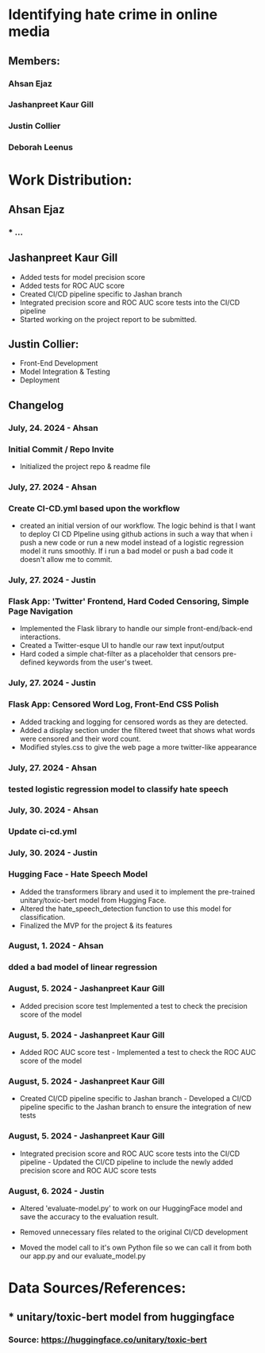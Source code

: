 # Identifying hate crime in online media 
## Members:
### Ahsan Ejaz
### Jashanpreet Kaur Gill
### Justin Collier
### Deborah Leenus


# Work Distribution:

## Ahsan Ejaz
### * ...

## Jashanpreet Kaur Gill
* Added tests for model precision score
* Added tests for ROC AUC score
* Created CI/CD pipeline specific to Jashan branch
* Integrated precision score and ROC AUC score tests into the CI/CD pipeline
* Started working on the project report to be submitted.

## Justin Collier:
* Front-End Development
* Model Integration & Testing
* Deployment 

 
## Changelog
### July, 24. 2024 - Ahsan
### Initial Commit / Repo Invite
+ Initialized the project repo & readme file

### July, 27. 2024 - Ahsan
### Create CI-CD.yml based upon the workflow
+ created an initial version of our workflow. The logic behind is that I want to deploy CI CD PIpeline using github actions in such a way that when i push a new code or run a new model instead of a logistic regression model it runs smoothly. If i run a bad model or push a bad code it doesn't allow me to commit.

### July, 27. 2024 - Justin
### Flask App: 'Twitter' Frontend, Hard Coded Censoring, Simple Page Navigation
+ Implemented the Flask library to handle our simple front-end/back-end interactions.
+ Created a Twitter-esque UI to handle our raw text input/output
+ Hard coded a simple chat-filter as a placeholder that censors pre-defined keywords from the user's tweet.

### July, 27. 2024 - Justin
### Flask App: Censored Word Log, Front-End CSS Polish
+ Added tracking and logging for censored words as they are detected.
+ Added a display section under the filtered tweet that shows what words were censored and their word count.
+ Modified styles.css to give the web page a more twitter-like appearance

### July, 27. 2024 - Ahsan
###  tested logistic regression model to classify hate speech

### July, 30. 2024 - Ahsan
### Update ci-cd.yml

### July, 30. 2024 - Justin
### Hugging Face - Hate Speech Model
+ Added the transformers library and used it to implement the pre-trained unitary/toxic-bert model from Hugging Face.
+ Altered the hate_speech_detection function to use this model for classification.
+ Finalized the MVP for the project & its features

### August, 1. 2024 - Ahsan
### dded a bad model of linear regression

### August, 5. 2024 - Jashanpreet Kaur Gill
+ Added precision score test Implemented a test to check the precision score of the model

### August, 5. 2024 - Jashanpreet Kaur Gill
+ Added ROC AUC score test - Implemented a test to check the ROC AUC score of the model

### August, 5. 2024 - Jashanpreet Kaur Gill
+ Created CI/CD pipeline specific to Jashan branch - Developed a CI/CD pipeline specific to the Jashan branch to ensure the integration of new tests

### August, 5. 2024 - Jashanpreet Kaur Gill
+ Integrated precision score and ROC AUC score tests into the CI/CD pipeline - Updated the CI/CD pipeline to include the newly added precision score and ROC AUC score tests

### August, 6. 2024 - Justin
+ Altered 'evaluate-model.py' to work on our HuggingFace model and save the accuracy to the evaluation result.
- Removed unnecessary files related to the original CI/CD development
+ Moved the model call to it's own Python file so we can call it from both our app.py and our evaluate_model.py

# Data Sources/References: 
## * unitary/toxic-bert model from huggingface
### Source: https://huggingface.co/unitary/toxic-bert
